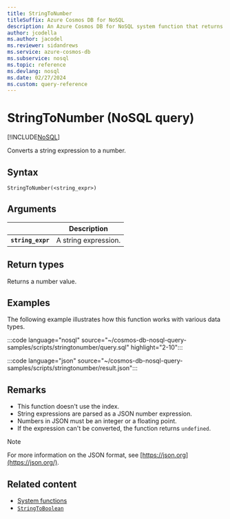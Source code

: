 ```yaml
---
title: StringToNumber
titleSuffix: Azure Cosmos DB for NoSQL
description: An Azure Cosmos DB for NoSQL system function that returns a string expression converted to a number.
author: jcodella
ms.author: jacodel
ms.reviewer: sidandrews
ms.service: azure-cosmos-db
ms.subservice: nosql
ms.topic: reference
ms.devlang: nosql
ms.date: 02/27/2024
ms.custom: query-reference
---
```


# StringToNumber (NoSQL query)

[!INCLUDE[NoSQL](../../includes/appliesto-nosql.md)]

Converts a string expression to a number.

## Syntax

```nosql
StringToNumber(<string_expr>)  
```  

## Arguments

| | Description |
| --- | --- |
| **`string_expr`** | A string expression. |

## Return types

Returns a number value.

## Examples

The following example illustrates how this function works with various data types.

:::code language="nosql" source="~/cosmos-db-nosql-query-samples/scripts/stringtonumber/query.sql" highlight="2-10":::

:::code language="json" source="~/cosmos-db-nosql-query-samples/scripts/stringtonumber/result.json":::

## Remarks

- This function doesn't use the index.
- String expressions are parsed as a JSON number expression.
- Numbers in JSON must be an integer or a floating point.
- If the expression can't be converted, the function returns `undefined`.

> [!NOTE]
> For more information on the JSON format, see [https://json.org](https://json.org/).

## Related content

- [System functions](system-functions.yml)
- [`StringToBoolean`](stringtoboolean.md)
